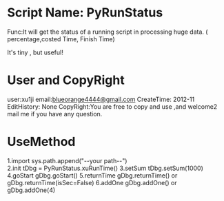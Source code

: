  
Script Name: PyRunStatus
========================
Func:It will get the status of a running script in processing huge data. ( percentage,costed Time, Finish Time)

It's tiny , but useful!

 User and CopyRight
========================
user:xu1ji 
email:blueorange4444@gmail.com
CreateTime:	2012-11
EditHistory:	None
CopyRight:You are free to copy and use ,and welcome2 mail me if you have any question.


 UseMethod
========================
 1.import   sys.path.append("--your path--")  
 2.init     tDbg = PyRunStatus.xuRunTime()
 3.setSum   tDbg.setSum(1000)
 4.goStart  gDbg.goStart()
 5.returnTime gDbg.returnTime() or gDbg.returnTime(isSec=False)
 6.addOne    gDbg.addOne()  or gDbg.addOne(4)


